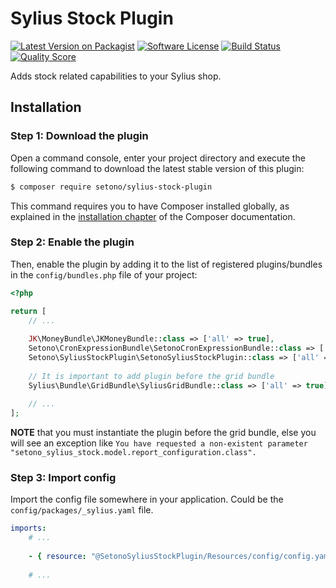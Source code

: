 # Sylius Stock Plugin

[![Latest Version on Packagist][ico-version]][link-packagist]
[![Software License][ico-license]](LICENSE)
[![Build Status][ico-travis]][link-travis]
[![Quality Score][ico-code-quality]][link-code-quality]

Adds stock related capabilities to your Sylius shop.

## Installation


### Step 1: Download the plugin

Open a command console, enter your project directory and execute the following command to download the latest stable version of this plugin:

```bash
$ composer require setono/sylius-stock-plugin
```

This command requires you to have Composer installed globally, as explained in the [installation chapter](https://getcomposer.org/doc/00-intro.md) of the Composer documentation.


### Step 2: Enable the plugin

Then, enable the plugin by adding it to the list of registered plugins/bundles
in the `config/bundles.php` file of your project:

```php
<?php

return [
    // ...
    
    JK\MoneyBundle\JKMoneyBundle::class => ['all' => true],
    Setono\CronExpressionBundle\SetonoCronExpressionBundle::class => ['all' => true],
    Setono\SyliusStockPlugin\SetonoSyliusStockPlugin::class => ['all' => true],
    
    // It is important to add plugin before the grid bundle
    Sylius\Bundle\GridBundle\SyliusGridBundle::class => ['all' => true],
        
    // ...
];
```

**NOTE** that you must instantiate the plugin before the grid bundle, else you will see an exception like `You have requested a non-existent parameter "setono_sylius_stock.model.report_configuration.class".`

### Step 3: Import config
Import the config file somewhere in your application. Could be the `config/packages/_sylius.yaml` file.

```yaml
imports:
    # ...
    
    - { resource: "@SetonoSyliusStockPlugin/Resources/config/config.yaml" }
    
    # ...
```

[ico-version]: https://img.shields.io/packagist/v/setono/sylius-stock-plugin.svg?style=flat-square
[ico-license]: https://img.shields.io/badge/license-MIT-brightgreen.svg?style=flat-square
[ico-travis]: https://img.shields.io/travis/Setono/SyliusStockPlugin/master.svg?style=flat-square
[ico-code-quality]: https://img.shields.io/scrutinizer/g/Setono/SyliusStockPlugin.svg?style=flat-square

[link-packagist]: https://packagist.org/packages/setono/sylius-stock-plugin
[link-travis]: https://travis-ci.org/Setono/SyliusStockPlugin
[link-code-quality]: https://scrutinizer-ci.com/g/Setono/SyliusStockPlugin
